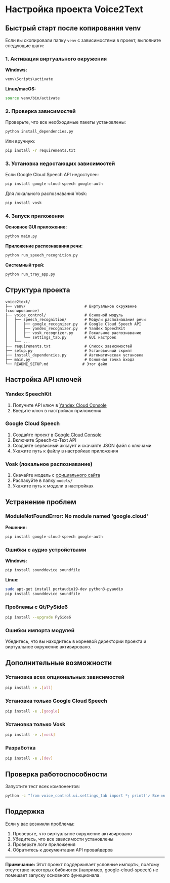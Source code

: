# Настройка проекта Voice2Text

## Быстрый старт после копирования venv

Если вы скопировали папку `venv` с зависимостями в проект, выполните следующие шаги:

### 1. Активация виртуального окружения

**Windows:**
```bash
venv\Scripts\activate
```

**Linux/macOS:**
```bash
source venv/bin/activate
```

### 2. Проверка зависимостей

Проверьте, что все необходимые пакеты установлены:
```bash
python install_dependencies.py
```

Или вручную:
```bash
pip install -r requirements.txt
```

### 3. Установка недостающих зависимостей

Если Google Cloud Speech API недоступен:
```bash
pip install google-cloud-speech google-auth
```

Для локального распознавания Vosk:
```bash
pip install vosk
```

### 4. Запуск приложения

**Основное GUI приложение:**
```bash
python main.py
```

**Приложение распознавания речи:**
```bash
python run_speech_recognition.py
```

**Системный трей:**
```bash
python run_tray_app.py
```

## Структура проекта

```
voice2text/
├── venv/                          # Виртуальное окружение (скопированное)
├── voice_control/                 # Основной модуль
│   ├── speech_recognition/        # Модули распознавания речи
│   │   ├── google_recognizer.py   # Google Cloud Speech API
│   │   ├── yandex_recognizer.py   # Yandex SpeechKit
│   │   ├── vosk_recognizer.py     # Локальное распознавание
│   │   └── settings_tab.py        # GUI настроек
│   └── ...
├── requirements.txt               # Список зависимостей
├── setup.py                       # Установочный скрипт
├── install_dependencies.py        # Автоматическая установка
├── main.py                        # Основная точка входа
└── README_SETUP.md               # Этот файл
```

## Настройка API ключей

### Yandex SpeechKit
1. Получите API ключ в [Yandex Cloud Console](https://console.cloud.yandex.ru/)
2. Введите ключ в настройках приложения

### Google Cloud Speech
1. Создайте проект в [Google Cloud Console](https://console.cloud.google.com/)
2. Включите Speech-to-Text API
3. Создайте сервисный аккаунт и скачайте JSON файл с ключами
4. Укажите путь к файлу в настройках приложения

### Vosk (локальное распознавание)
1. Скачайте модель с [официального сайта](https://alphacephei.com/vosk/models)
2. Распакуйте в папку `models/`
3. Укажите путь к модели в настройках

## Устранение проблем

### ModuleNotFoundError: No module named 'google.cloud'

**Решение:**
```bash
pip install google-cloud-speech google-auth
```

### Ошибки с аудио устройствами

**Windows:**
```bash
pip install sounddevice soundfile
```

**Linux:**
```bash
sudo apt-get install portaudio19-dev python3-pyaudio
pip install sounddevice soundfile
```

### Проблемы с Qt/PySide6

```bash
pip install --upgrade PySide6
```

### Ошибки импорта модулей

Убедитесь, что вы находитесь в корневой директории проекта и виртуальное окружение активировано.

## Дополнительные возможности

### Установка всех опциональных зависимостей
```bash
pip install -e .[all]
```

### Установка только Google Cloud Speech
```bash
pip install -e .[google]
```

### Установка только Vosk
```bash
pip install -e .[vosk]
```

### Разработка
```bash
pip install -e .[dev]
```

## Проверка работоспособности

Запустите тест всех компонентов:
```bash
python -c "from voice_control.ui.settings_tab import *; print('✓ Все модули загружены успешно')"
```

## Поддержка

Если у вас возникли проблемы:
1. Проверьте, что виртуальное окружение активировано
2. Убедитесь, что все зависимости установлены
3. Проверьте логи приложения
4. Обратитесь к документации API провайдеров

---

**Примечание:** Этот проект поддерживает условные импорты, поэтому отсутствие некоторых библиотек (например, google-cloud-speech) не помешает запуску основного функционала.